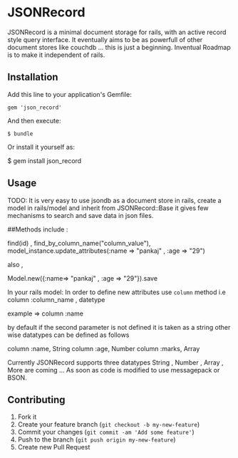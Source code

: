 # JSONRecord

JSONRecord is a minimal document storage for rails, with an active record style query interface.
It eventually aims to be as powerfull of other document stores like couchdb ... this is just a beginning.
Inventual Roadmap is to make it independent of rails.


## Installation

Add this line to your application's Gemfile:

    gem 'json_record'

And then execute:

    $ bundle

Or install it yourself as:

$ gem install json_record

## Usage

TODO: It is very easy to use jsondb as a document store in rails, create a model in rails/model and inherit from JSONRecord::Base
			it gives few mechanisms to search and save data in json files.
			
##Methods include :

find(id) , find_by_column_name("column_value"), model_instance.update_attributes(:name => "pankaj" , :age => "29")

also ,

Model.new({:name=> "pankaj" , :age => "29"}).save


In your rails model: In order to define new attributes use `column` method
i.e  column :column_name , datetype


example => column :name

by default if the second parameter is not defined it is taken as a string other wise datatypes can be defined as follows

column :name, String
column :age, Number
column :marks, Array

Currently JSONRecord supports three datatypes String , Number , Array , More are coming ... As soon as code is modified to use
messagepack or BSON.
				 

## Contributing

1. Fork it
2. Create your feature branch (`git checkout -b my-new-feature`)
3. Commit your changes (`git commit -am 'Add some feature'`)
4. Push to the branch (`git push origin my-new-feature`)
5. Create new Pull Request
